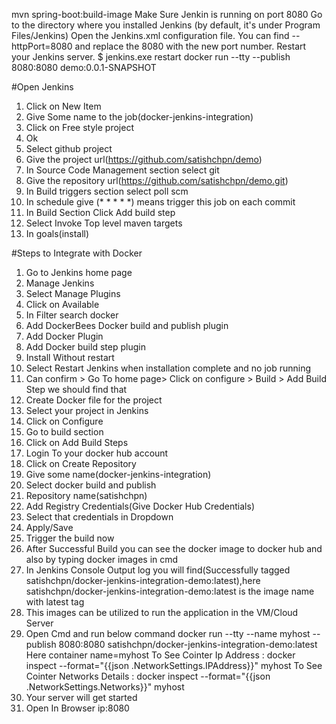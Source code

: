 mvn spring-boot:build-image
Make Sure Jenkin is running on port 8080
Go to the directory where you installed Jenkins (by default, it's under Program Files/Jenkins)
Open the Jenkins.xml configuration file.
You can find --httpPort=8080 and replace the 8080 with the new port number.
Restart your Jenkins server.
$ jenkins.exe restart
docker run --tty --publish 8080:8080 demo:0.0.1-SNAPSHOT



#Open Jenkins
1. Click on New Item
2. Give Some name to the job(docker-jenkins-integration)
3. Click on Free style project
4. Ok
5. Select github project
6. Give the project url(https://github.com/satishchpn/demo)
7. In Source Code Management section  select git 
8. Give the repository url(https://github.com/satishchpn/demo.git)
9. In Build triggers section select poll scm
10. In schedule give (* * * * *) means trigger this job on each commit
11. In Build Section Click Add build step
12. Select Invoke Top level maven targets
12. In goals(install)

#Steps to Integrate with Docker
1. Go to Jenkins home page
2. Manage Jenkins
3. Select Manage Plugins
4. Click on Available
5. In Filter search docker
6. Add DockerBees Docker build and publish plugin
7. Add Docker Plugin
8. Add Docker build step plugin
9. Install Without restart
10. Select Restart Jenkins when installation complete and no job running
9. Can confirm > Go To home page> Click on configure > Build > Add Build Step we should find that
10. Create Docker file for the project
11. Select your project in Jenkins
12. Click on Configure
13. Go to build section
14. Click on Add Build Steps
15. Login To your docker hub account
16. Click on Create Repository
17. Give some name(docker-jenkins-integration)
18. Select docker build and publish
19. Repository name(satishchpn)
20. Add Registry Credentials(Give Docker Hub Credentials)
21. Select that credentials in Dropdown
22. Apply/Save
23. Trigger the build now
24. After Successful Build you can see the docker image to docker hub and also by typing docker images in cmd
25. In Jenkins Console Output log you will find(Successfully tagged satishchpn/docker-jenkins-integration-demo:latest),here 	satishchpn/docker-jenkins-integration-demo:latest is the image name with latest tag
25. This images can be utilized to run the application in the VM/Cloud Server 
26. Open Cmd and run below command 
 	docker run --tty  --name myhost --publish 8080:8080 satishchpn/docker-jenkins-integration-demo:latest
 	Here container name=myhost
 	To See Cointer Ip Address :  docker inspect --format="{{json .NetworkSettings.IPAddress}}"  myhost
 	To See Cointer Networks Details :  docker inspect --format="{{json .NetworkSettings.Networks}}"  myhost
27. Your server will get started
28. Open In Browser ip:8080

